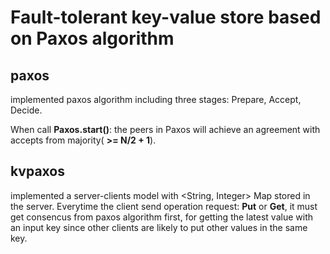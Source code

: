 # Fault-tolerant key-value store based on Paxos algorithm

## paxos
implemented paxos algorithm including three stages: Prepare, Accept, Decide.

When call **Paxos.start()**: the peers in Paxos will achieve an agreement with accepts from majority( **>= N/2 + 1**).

## kvpaxos
implemented a server-clients model with <String, Integer> Map stored in the server. Everytime the client send operation request: **Put** or **Get**,
it must get consencus from paxos algorithm first, for getting the latest value with an input key since other clients are likely to put other values in the same key.
